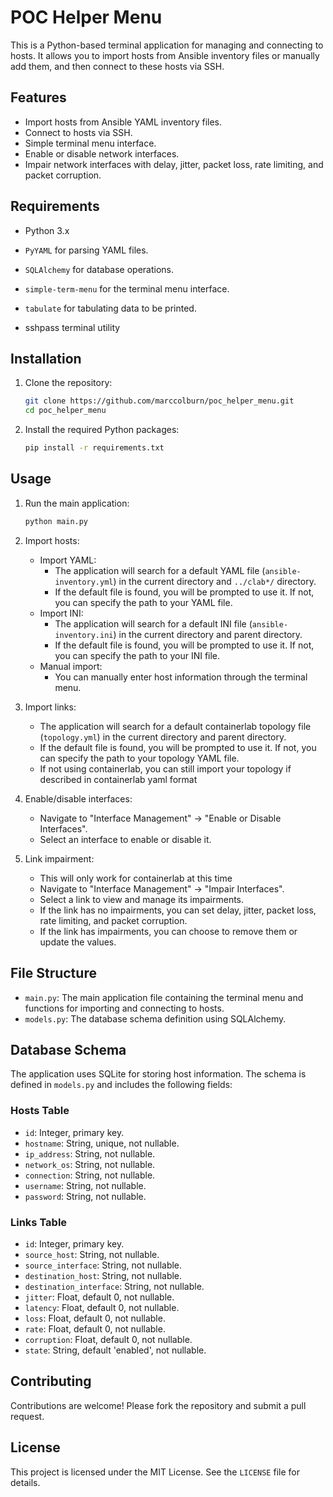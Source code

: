 # POC Helper Menu

This is a Python-based terminal application for managing and connecting to hosts. It allows you to import hosts from Ansible inventory files or manually add them, and then connect to these hosts via SSH.

## Features

- Import hosts from Ansible YAML inventory files.
- Connect to hosts via SSH.
- Simple terminal menu interface.
- Enable or disable network interfaces.
- Impair network interfaces with delay, jitter, packet loss, rate limiting, and packet corruption.

## Requirements

- Python 3.x
- `PyYAML` for parsing YAML files.
- `SQLAlchemy` for database operations.
- `simple-term-menu` for the terminal menu interface.
- `tabulate` for tabulating data to be printed.

- sshpass terminal utility

## Installation

1. Clone the repository:
    ```sh
    git clone https://github.com/marccolburn/poc_helper_menu.git
    cd poc_helper_menu
    ```

2. Install the required Python packages:
    ```sh
    pip install -r requirements.txt
    ```

## Usage

1. Run the main application:
    ```sh
    python main.py
    ```

2. Import hosts:
    - Import YAML:
        - The application will search for a default YAML file (`ansible-inventory.yml`) in the current directory and `../clab*/` directory.
        - If the default file is found, you will be prompted to use it. If not, you can specify the path to your YAML file.
    - Import INI:
        - The application will search for a default INI file (`ansible-inventory.ini`) in the current directory and parent directory.
        - If the default file is found, you will be prompted to use it. If not, you can specify the path to your INI file.
    - Manual import:
        - You can manually enter host information through the terminal menu.

3. Import links:
    - The application will search for a default containerlab topology file (`topology.yml`) in the current directory and parent directory.
    - If the default file is found, you will be prompted to use it. If not, you can specify the path to your topology YAML file.
    - If not using containerlab, you can still import your topology if described in containerlab yaml format

4. Enable/disable interfaces:
    - Navigate to "Interface Management" -> "Enable or Disable Interfaces".
    - Select an interface to enable or disable it.

5. Link impairment:
    - This will only work for containerlab at this time
    - Navigate to "Interface Management" -> "Impair Interfaces".
    - Select a link to view and manage its impairments.
    - If the link has no impairments, you can set delay, jitter, packet loss, rate limiting, and packet corruption.
    - If the link has impairments, you can choose to remove them or update the values.

## File Structure

- `main.py`: The main application file containing the terminal menu and functions for importing and connecting to hosts.
- `models.py`: The database schema definition using SQLAlchemy.

## Database Schema

The application uses SQLite for storing host information. The schema is defined in `models.py` and includes the following fields:

### Hosts Table
- `id`: Integer, primary key.
- `hostname`: String, unique, not nullable.
- `ip_address`: String, not nullable.
- `network_os`: String, not nullable.
- `connection`: String, not nullable.
- `username`: String, not nullable.
- `password`: String, not nullable.

### Links Table

- `id`: Integer, primary key.
- `source_host`: String, not nullable.
- `source_interface`: String, not nullable.
- `destination_host`: String, not nullable.
- `destination_interface`: String, not nullable.
- `jitter`: Float, default 0, not nullable.
- `latency`: Float, default 0, not nullable.
- `loss`: Float, default 0, not nullable.
- `rate`: Float, default 0, not nullable.
- `corruption`: Float, default 0, not nullable.
- `state`: String, default 'enabled', not nullable.

## Contributing

Contributions are welcome! Please fork the repository and submit a pull request.

## License

This project is licensed under the MIT License. See the `LICENSE` file for details.